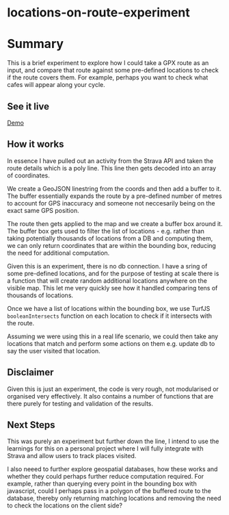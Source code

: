 # locations-on-route-experiment

# Summary
This is a brief experiment to explore how I could take a GPX route as an input, and compare that route against some pre-defined locations to check if the route covers them. For example, perhaps you want to check what cafes will appear along your cycle.

## See it live 

[Demo](https://woftis.github.io/locations-on-route-experiment/)

## How it works
In essence I have pulled out an activity from the Strava API and taken the route details which is a poly line. This line then gets decoded into an array of coordinates. 

We create a GeoJSON linestring from the coords and then add a buffer to it. The buffer essentially expands the route by a pre-defined number of metres to account for GPS inaccuracy and someone not neccesarily being on the exact same GPS position. 

The route then gets applied to the map and we create a buffer box around it. The buffer box gets used to filter the list of locations - e.g. rather than taking potentially thousands of locations from a DB and computing them, we can only return coordinates that are within the bounding box, reducing the need for additional computation.

Given this is an experiment, there is no db connection. I have a sring of some pre-defined locations, and for the purpose of testing at scale there is a function that will create random additional locations anywhere on the visible map. This let me very quickly see how it handled comparing tens of thousands of locations.

Once we have a list of locations within the bounding box, we use TurfJS `booleanIntersects` function on each location to check if it intersects with the route. 

Assuming we were using this in a real life scenario, we could then take any locations that match and perform some actions on them e.g. update db to say the user visited that location.

## Disclaimer
Given this is just an experiment, the code is very rough, not modularised or organised very effectively. It also contains a number of functions that are there purely for testing and validation of the results.

## Next Steps

This was purely an experiment but further down the line, I intend to use the learnings for this on a personal project where I will fully integrate with Strava and allow users to track places visited.

I also neeed to further explore geospatial databases, how these works and whether they could perhaps further reduce computation required. For example, rather than querying every point in the bounding box with javascript, could I perhaps pass in a polygon of the buffered route to the database, thereby only returning matching locations and removing the need to check the locations on the client side? 
